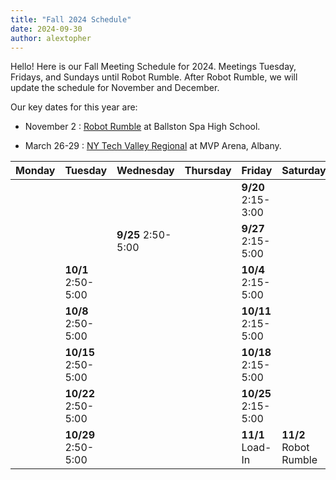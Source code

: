 ```yaml
---
title: "Fall 2024 Schedule"
date: 2024-09-30
author: alextopher
---
```


Hello! Here is our Fall Meeting Schedule for 2024. Meetings Tuesday, Fridays, and Sundays until Robot Rumble. After Robot Rumble, we will update the schedule for November and December.

Our key dates for this year are:

- November 2 : [Robot Rumble](https://www.techvalleyfirst.org/robotrumble/) at Ballston Spa High School.
<!-- - March 6-8 : [NY Hudson Valley Regional](https://www.nysfirst.org/hudson-valley) at Rockland Community College. -->
- March 26-29 : [NY Tech Valley Regional](https://www.techvalleyfirst.org/) at MVP Arena, Albany.

| Monday  | Tuesday               | Wednesday           | Thursday | Friday                 | Saturday               | Sunday                  |
|---------|-----------------------|---------------------|----------|------------------------|------------------------|-------------------------|
|         |                       |                     |          | **9/20**   2:15-3:00   |                        | No meeting              |
|         |                       | **9/25**  2:50-5:00 |          | **9/27**   2:15-5:00   |                        | **9/29**  12:00-5:00    |
|         | **10/1**  2:50-5:00   |                     |          | **10/4**   2:15-5:00   |                        | **10/6**  12:00-5:00    |
|         | **10/8**  2:50-5:00   |                     |          | **10/11**  2:15-5:00   |                        | **10/13**  12:00-5:00   |
|         | **10/15**  2:50-5:00  |                     |          | **10/18**  2:15-5:00   |                        | **10/20**  12:00-5:00   |
|         | **10/22**  2:50-5:00  |                     |          | **10/25**  2:15-5:00   |                        | **10/27**  12:00-5:00   |
|         | **10/29**  2:50-5:00  |                     |          | **11/1**   Load-In     | **11/2**  Robot Rumble | No meeting              |
